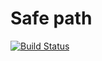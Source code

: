 # Safe path
[![Build Status](https://travis-ci.org/softwaremill/safepath.svg?branch=master)](https://travis-ci.org/softwaremill/safepath)
